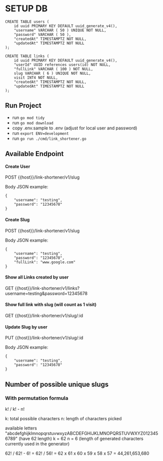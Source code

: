 # SETUP DB
```
CREATE TABLE users (
	id uuid PRIMARY KEY DEFAULT uuid_generate_v4(),
	"username" VARCHAR ( 50 ) UNIQUE NOT NULL,
	"password" VARCHAR ( 50 ),
	"createdAt" TIMESTAMPTZ NOT NULL,
    "updatedAt" TIMESTAMPTZ NOT NULL
);
```

```
CREATE TABLE links (
	id uuid PRIMARY KEY DEFAULT uuid_generate_v4(),
	"userId" UUID references users(id) NOT NULL,
	"fullLink" VARCHAR ( 100 ) NOT NULL,
	slug VARCHAR ( 6 ) UNIQUE NOT NULL,
	visit INT4 NOT NULL,
	"createdAt" TIMESTAMPTZ NOT NULL,
    "updatedAt" TIMESTAMPTZ NOT NULL
);
```

## Run Project

- run `go mod tidy`
- run `go mod download`
- copy .env.sample to .env (adjust for local user and password)
- run `export ENV=development`
- run `go run ./cmd/link_shortener.go`


## Available Endpoint

#### Create User
POST {{host}}/link-shortener/v1/slug

Body JSON example:
```
{
    "username": "testing",
    "password": "12345678"
}
```

#### Create Slug
POST {{host}}/link-shortener/v1/slug

Body JSON example:
```
{
    "username": "testing",
    "password": "12345678",
    "fullLink": "www.google.com"
}
```

#### Show all Links created by user
GET {{host}}/link-shortener/v1/links?username=testing&password=12345678

#### Show full link with slug (will count as 1 visit)
GET {{host}}/link-shortener/v1/slug/:id

#### Update Slug by user
PUT {{host}}/link-shortener/v1/slug/:id

Body JSON example:
```
{
    "username": "testing",
    "password": "12345678"
}
```


## Number of possible unique slugs

### With permutation formula
k! / k! - n!

k: total possible characters
n: length of characters picked

available letters "abcdefghijklmnopqrstuvwxyzABCDEFGHIJKLMNOPQRSTUVWXYZ0123456789" (have 62 length)
k = 62
n = 6 (length of generated characters currently used in the generator)

62! / 62! - 6!
= 62! / 56!
= 62 x 61 x 60 x 59 x 58 x 57
= 44,261,653,680
